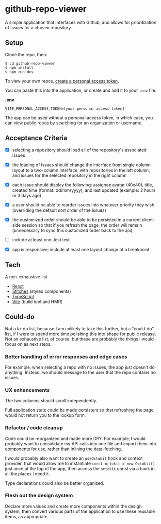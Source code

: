 # github-repo-viewer

A simple application that interfaces with Github, and allows for prioritization of issues for a chosen repository.

## Setup

Clone the repo, then:

```
$ cd github-repo-viewer
$ npm install
$ npm run dev
```

To view your own repos, [create a personal access token](https://github.com/settings/tokens).

You can paste this into the application, or create and add it to your `.env` file.

**.env**
```
VITE_PERSONAL_ACCESS_TOKEN=[your personal access token]
```

The app can be used without a personal access token, in which case, you can view public repos by searching for an organization or username.

## Acceptance Criteria

- [x] selecting a repository should load all of the repository's associated issues

- [x] the loading of issues should change the interface from single column layout to a two-column interface, with repositories in the left column, and issues for the selected repository in the right column

- [x] each issue should display the following: assignee avatar (40x40), title, created time (format: dd/mm/yyyy), and last updated (example: 2 hours or 3 days ago)

- [x] a user should be able to reorder issues into whatever priority they wish (overriding the default sort order of the issues)

- [x] the customized order should be able to be persisted in a current client-side session so that if you refresh the page, the order will remain (unnecessary to sync this customized order back to the api)

- [ ] include at least one Jest test

- [x] app is responsive; include at least one layout change at a breakpoint

## Tech

A non-exhaustive list.

- [React](https://reactjs.org/)
- [Stitches](https://stitches.dev/) (styled components)
- [TypeScript](https://www.typescriptlang.org/)
- [Vite](https://vitejs.dev/) (build tool and HMR)

## Could-do

Not a to-do list, because I am unlikely to take this further, but a "could-do" list, if I were to spend more time polishing this into shape for public release. Not an exhaustive list, of course, but these are probably the things I would focus on as next steps.

### Better handling of error responses and edge cases

For example, when selecting a repo with no issues, the app just doesn't do anything. Instead, we should message to the user that the repo contains no issues.

### UX enhancements

The two columns should scroll independently.

Full application state could be made persistent so that refreshing the page would not return you to the lookup form.

### Refactor / code cleanup

Code could be reorganized and made more DRY. For example, I would probably want to consolidate my API calls into one file and import them into components for use, rather than inlining the data-fetching.

I would probably also want to create an `useOctokit` hook and context provider, that would allow me to instantiate `const octokit = new Octokit()` just once at the top of the app, then access the `octokit` const via a hook in all the places I need it.

Type declarations could also be better organized.

### Flesh out the design system

Declare more values and create more components within the design system, then convert various parts of the application to use these reusable items, as appropriate.
